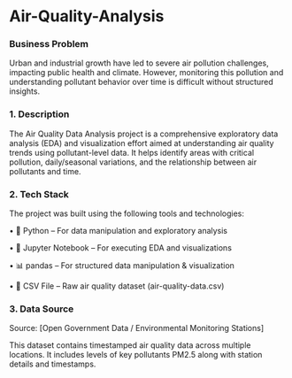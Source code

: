 # Air-Quality-Analysis


### Business Problem

Urban and industrial growth have led to severe air pollution challenges, impacting public health and climate. However, monitoring this pollution and understanding pollutant behavior over time is difficult without structured insights.

### 1. Description

The Air Quality Data Analysis project is a comprehensive exploratory data analysis (EDA) and visualization effort aimed at understanding air quality trends using pollutant-level data. It helps identify areas with critical pollution, daily/seasonal variations, and the relationship between air pollutants and time.

### 2. Tech Stack

The project was built using the following tools and technologies:

• 🐍 Python – For data manipulation and exploratory analysis

• 🧪 Jupyter Notebook – For executing EDA and visualizations

• 📊 pandas – For structured data manipulation & visualization

• 📁 CSV File – Raw air quality dataset (air-quality-data.csv)


### 3. Data Source

Source: [Open Government Data / Environmental Monitoring Stations]

This dataset contains timestamped air quality data across multiple locations. It includes levels of key pollutants  PM2.5 along with station details and timestamps.








